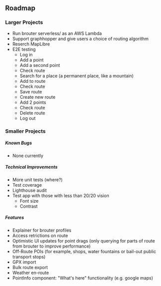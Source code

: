 ## Roadmap

### Larger Projects

- Run brouter serverless/ as an AWS Lambda
- Support graphhopper and give users a choice of routing algorithm
- Reserch MapLibre
- E2E testing
  - Log in
  - Add a point
  - Add a second point
  - Check route
  - Search for a place (a permanent place, like a mountain)
  - Add to route
  - Check route
  - Save route
  - Create new route
  - Add 2 points
  - Check route
  - Delete route
  - Log out

### Smaller Projects

##### Known Bugs

- None currently

##### Technical Improvements

- More unit tests (where?)
- Test coverage
- Lighthouse audit
- Test app with those with less than 20/20 vision
  - Font size
  - Contrast

##### Features

- Explainer for brouter profiles
- Access retrictions on route
- Optimistic UI updates for point drags (only querying for parts of route from brouter to improve performance)
- Off-Route POIs (for example, shops, water fountains or bail-out public transport stops)
- GPX import
- Bulk route export
- Weather en-route
- PointInfo component: "What's here" functionality (e.g. google maps)
